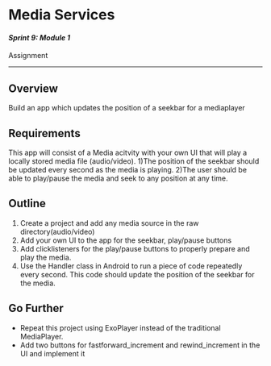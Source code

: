 # Media Services

#### *Sprint 9: Module 1*

Assignment

---


## Overview
Build an app which updates the position of a seekbar for a mediaplayer 

## Requirements
This app will consist of a Media acitvity with your own UI that will play a locally stored media file (audio/video). 
1)The position of the seekbar should be updated every second as the media is playing. 
2)The user should be able to play/pause the media and seek to any position at any time. 


## Outline
1. Create a project and add any media source in the raw directory(audio/video)
2. Add your own UI to the app for the seekbar, play/pause buttons
3. Add clicklisteners for the play/pause buttons to properly prepare and play the media.
4. Use the Handler class in Android to run a piece of code repeatedly every second. 
This code should update the position of the seekbar for the media.

## Go Further
- Repeat this project using ExoPlayer instead of the traditional MediaPlayer.
- Add two buttons for fastforward_increment and rewind_increment in the UI and implement it 
  